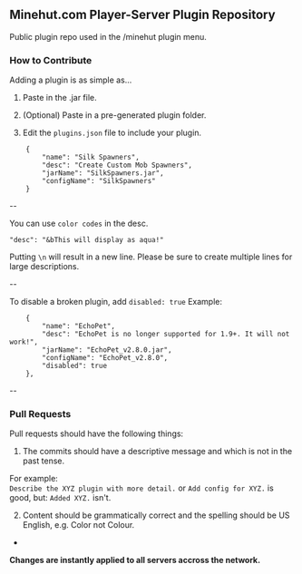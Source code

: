 ## Minehut.com Player-Server Plugin Repository
Public plugin repo used in the /minehut plugin menu. 

### How to Contribute
Adding a plugin is as simple as...

1. Paste in the .jar file.

2. (Optional) Paste in a pre-generated plugin folder.

3. Edit the `plugins.json` file to include your plugin. 

```
    {
		"name": "Silk Spawners",  
		"desc": "Create Custom Mob Spawners",  
		"jarName": "SilkSpawners.jar",  
		"configName": "SilkSpawners"  
	}
```

--

You can use `color codes` in the desc.
```
"desc": "&bThis will display as aqua!"
```
Putting `\n` will result in a new line.
Please be sure to create multiple lines for large descriptions.

--

To disable a broken plugin, add `disabled: true`
Example: 
```
	{	
		"name": "EchoPet",
		"desc": "EchoPet is no longer supported for 1.9+. It will not work!",
		"jarName": "EchoPet_v2.8.0.jar",
		"configName": "EchoPet_v2.8.0",
		"disabled": true
	},
```

--
### Pull Requests
Pull requests should have the following things:

1. The commits should have a descriptive message and which is not in the past tense.

  For example:  
  `Describe the XYZ plugin with more detail.` or `Add config for XYZ.` is good, but: `Added XYZ.` isn't.

2. Content should be grammatically correct and the spelling should be US English, e.g. Color not Colour.

-
**Changes are instantly applied to all servers accross the network.**
